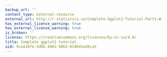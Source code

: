 ```yaml
---
backup_url: ''
content_type: external-resource
external_url: http://r-statistics.co/Complete-Ggplot2-Tutorial-Part1-With-R-Code.html
has_external_licence_warning: true
has_external_license_warning: true
is_broken: ''
license: https://creativecommons.org/licenses/by-nc-sa/4.0/
title: Complete ggplot2 tutorial.
uid: 9caa18fe-5d8b-4083-90b3-619641e40ca3
---
```

